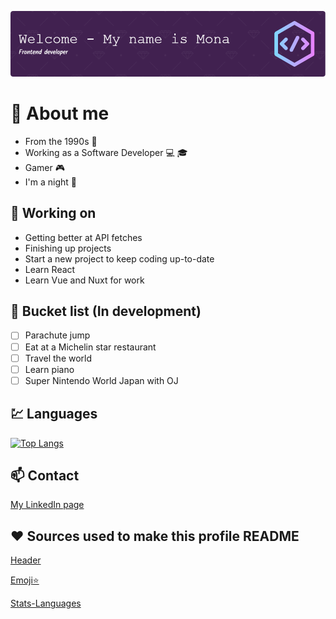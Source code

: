 ![Header](./github-header-image.png)

# :book: About me

- From the 1990s :floppy_disk:
- Working as a Software Developer :computer: :mortar_board:
- Gamer :video_game:
- I'm a night 🦉

## :wrench: Working on

- Getting better at API fetches
- Finishing up projects
- Start a new project to keep coding up-to-date
- Learn React
- Learn Vue and Nuxt for work

## :memo: Bucket list (In development)

- [ ] Parachute jump
- [ ] Eat at a Michelin star restaurant
- [ ] Travel the world
- [ ] Learn piano
- [ ] Super Nintendo World Japan with OJ

## :chart: Languages

[![Top Langs](https://github-readme-stats.vercel.app/api/top-langs/?username=Littlaa&layout=compact&hide=shell,ruby)](https://github.com/anuraghazra/github-readme-stats)

## :mailbox: Contact

[My LinkedIn page](http://www.linkedin.com/in/mona-dagsland-56ba85226)

## :heart: Sources used to make this profile README

[Header](https://leviarista.github.io/github-profile-header-generator/)

[Emoji:star:](https://www.webfx.com/tools/emoji-cheat-sheet/)

[Stats-Languages](https://github.com/anuraghazra/github-readme-stats)
